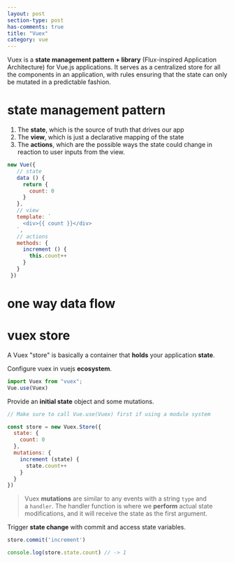 ```yaml
---
layout: post
section-type: post
has-comments: true
title: "Vuex"
category: vue
---
```


Vuex is a **state management pattern + library** (Flux-inspired Application Architecture) for Vue.js applications. It serves as a centralized store for all the components in an application, with rules ensuring that the state can only be mutated in a predictable fashion.

# state management pattern

1. The **state**, which is the source of truth that drives our app
2. The **view**, which is just a declarative mapping of the state
3. The **actions**, which are the possible ways the state could change in reaction to user inputs from the view.

```jsx
new Vue({
   // state
   data () {
     return {
       count: 0
     }
   },
   // view
   template: `
     <div>{{ count }}</div>
   `,
   // actions
   methods: {
     increment () {
       this.count++
     }
   }
 })
```

# one way data flow

# vuex store

A Vuex "store" is basically a container that **holds** your application **state**.

Configure vuex in vuejs **ecosystem**.

```jsx
import Vuex from "vuex";
Vue.use(Vuex)
```

Provide an **initial state** object and some mutations.

```jsx
// Make sure to call Vue.use(Vuex) first if using a module system

const store = new Vuex.Store({
  state: {
    count: 0
  },
  mutations: {
    increment (state) {
      state.count++
    }
  }
})
```

> Vuex **mutations** are similar to any events with a string `type` and a `handler`. The handler function is where we **perform** actual state modifications, and it will receive the state as the first argument.

Trigger **state change** with commit and access state variables.

```jsx
store.commit('increment')

console.log(store.state.count) // -> 1
```